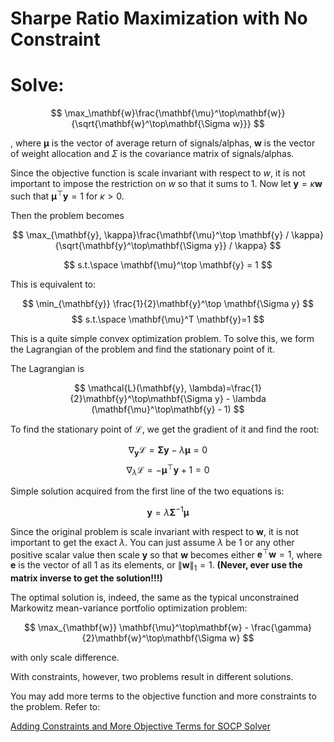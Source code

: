 # Sharpe Ratio Maximization with No Constraint

# Solve:

$$
\max_\mathbf{w}\frac{\mathbf{\mu}^\top\mathbf{w}}{\sqrt{\mathbf{w}^\top\mathbf{\Sigma w}}}
$$

, where $\mathbf{\mu}$ is the vector of average return of signals/alphas, $\mathbf{w}$ is the vector of weight allocation and $\Sigma$ is the covariance matrix of signals/alphas.

Since the objective function is scale invariant with respect to $w$, it is not important to impose the restriction on $w$ so that it sums to 1. Now let $\mathbf{y}=\kappa \mathbf{w}$ such that $\mathbf{\mu}^\top \mathbf{y} = 1$ for $\kappa > 0$.

Then the problem becomes

$$
\max_{\mathbf{y}, \kappa}\frac{\mathbf{\mu}^\top \mathbf{y} / \kappa}{\sqrt{\mathbf{y}^\top\mathbf{\Sigma y}} / \kappa} 
$$

$$
s.t.\space \mathbf{\mu}^\top \mathbf{y} = 1
$$

This is equivalent to:

$$
\min_{\mathbf{y}} \frac{1}{2}\mathbf{y}^\top \mathbf{\Sigma y} 
$$
$$
s.t.\space \mathbf{\mu}^T \mathbf{y}=1
$$

This is a quite simple convex optimization problem. To solve this, we form the Lagrangian of the problem and find the stationary point of it.

The Lagrangian is

$$
\mathcal{L}(\mathbf{y}, \lambda)=\frac{1}{2}\mathbf{y}^\top\mathbf{\Sigma y} - \lambda (\mathbf{\mu}^\top\mathbf{y} - 1)
$$

To find the stationary point of $\mathcal{L}$, we get the gradient of it and find the root:

$$\nabla_\mathbf{y} \mathcal{L} = \mathbf{\Sigma y} - \lambda \mathbf{\mu} = 0$$
$$\nabla_\lambda \mathcal{L} = -\mathbf{\mu}^\top\mathbf{y} + 1 = 0$$

Simple solution acquired from the first line of the two equations is:

$$\mathbf{y}=\lambda\mathbf{\Sigma}^{-1}\mathbf{\mu}$$

Since the original problem is scale invariant with respect to $\mathbf{w}$, it is not important to get the exact $\lambda$. You can just assume $\lambda$ be 1 or any other positive scalar value then scale $\mathbf{y}$ so that $\mathbf{w}$ becomes either $\mathbf{e}^\top\mathbf{w}=1$, where $\mathbf{e}$ is the vector of all 1 as its elements, or  $\|\mathbf{w}\|_1 = 1$. **(Never, ever use the matrix inverse to get the solution!!!)**

The optimal solution is, indeed, the same as the typical unconstrained Markowitz mean-variance portfolio optimization problem:

$$
\max_{\mathbf{w}} \mathbf{\mu}^\top\mathbf{w} - \frac{\gamma}{2}\mathbf{w}^\top\mathbf{\Sigma w}
$$

with only scale difference.

With constraints, however, two problems result in different solutions.

You may add more terms to the objective function and more constraints to the problem. Refer to:

[Adding Constraints and More Objective Terms for SOCP Solver](sharpe_ratio_maximization_with_no_constraint.md)
